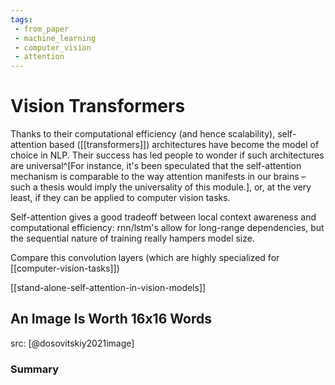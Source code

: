 ```yaml
---
tags:
 - from_paper
 - machine_learning
 - computer_vision
 - attention
---
```


# Vision Transformers

Thanks to their computational efficiency (and hence scalability), self-attention based ([[transformers]]) architectures have become the model of choice in NLP. Their success has led people to wonder if such architectures are universal^[For instance, it's been speculated that the self-attention mechanism is comparable to the way attention manifests in our brains – such a thesis would imply the universality of this module.], or, at the very least, if they can be applied to computer vision tasks.

Self-attention gives a good tradeoff between local context awareness and computational efficiency: rnn/lstm's allow for long-range dependencies, but the sequential nature of training really hampers model size.

Compare this convolution layers (which are highly specialized for [[computer-vision-tasks]])

[[stand-alone-self-attention-in-vision-models]]


## An Image Is Worth 16x16 Words

src: [@dosovitskiy2021image]

### Summary


